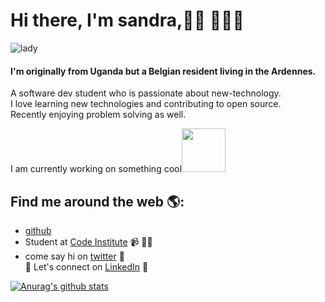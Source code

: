 # Hi there, I'm sandra,👋🏾 👩🏾‍💻
![lady](https://th.bing.com/th/id/OIP.Qsv9uy-HgdSJH3BXxgI5yAHaI8?w=206&h=249&c=7&o=5&dpr=1.25&pid=1.7)<br>

#### I'm originally from Uganda but a Belgian resident living in the Ardennes.<br>
A software dev student who is passionate about new-technology.<br>
I love learning new technologies and contributing to open source.<br>
Recently enjoying problem solving as well.

I am currently working on something cool<img src="https://camo.githubusercontent.com/b0fa06ee100360ae8811a115c133de7848891e3b/68747470733a2f2f6769746875622e6769746875626173736574732e636f6d2f696d616765732f6d6f6e612d776869737065722e676966" width="70" height="70" />
## Find me around the web 🌎:
- <a href="https://github.com/Atinos31"> github</a>
- Student at <a href="https://codeinstitute.net/">Code Institute</a> 📹 ✍🏾<br>
- come say  hi on  <a href="https://twitter.com/atinos31"> twitter</a> 🏓<br>
:handshake: Let's connect on <a href="https://www.linkedin.com/in/sandra-atino-459a231a9/">LinkedIn</a> 💼 

[![Anurag's github stats](https://github-readme-stats.vercel.app/api?username=atinos31)](https://github.com/atinos31/github-readme-stats)
